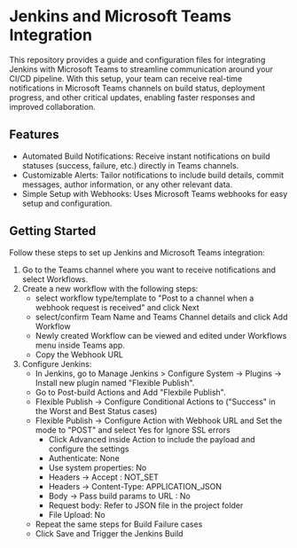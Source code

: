 # Jenkins and Microsoft Teams Integration
This repository provides a guide and configuration files for integrating Jenkins with Microsoft Teams to streamline communication around your CI/CD pipeline. With this setup, your team can receive real-time notifications in Microsoft Teams channels on build status, deployment progress, and other critical updates, enabling faster responses and improved collaboration.

## Features
* Automated Build Notifications: Receive instant notifications on build statuses (success, failure, etc.) directly in Teams channels.
* Customizable Alerts: Tailor notifications to include build details, commit messages, author information, or any other relevant data.
* Simple Setup with Webhooks: Uses Microsoft Teams webhooks for easy setup and configuration.

## Getting Started
Follow these steps to set up Jenkins and Microsoft Teams integration:

1. Go to the Teams channel where you want to receive notifications and select Workflows.
2. Create a new workflow with the following steps:
    * select workflow type/template to "Post to a channel when a webhook request is received" and click Next
    * select/confirm Team Name and Teams Channel details and click Add Workflow
    * Newly created Workflow can be viewed and edited under Workflows menu inside Teams app. 
    * Copy the Webhook URL 
3. Configure Jenkins:
    * In Jenkins, go to Manage Jenkins > Configure System -> Plugins -> Install new plugin named "Flexible Publish".
    * Go to Post-build Actions and Add "Flexbile Publish".
    * Flexible Publish -> Configure Conditional Actions to ("Success" in the Worst and Best Status cases)
    * Flexible Publish  -> Configure Action with Webhook URL and Set the mode to "POST" and select Yes for Ignore SSL errors
         * Click Advanced inside Action to include the payload and configure the settings 
         * Authenticate: None
         * Use system properties: No
         * Headers -> Accept : NOT_SET
         * Headers -> Content-Type: APPLICATION_JSON
         * Body -> Pass build params to URL : No
         * Request body: Refer to JSON file in the project folder
         * File Upload: No 
    * Repeat the same steps for Build Failure cases
    * Click Save and Trigger the Jenkins Build 
    
